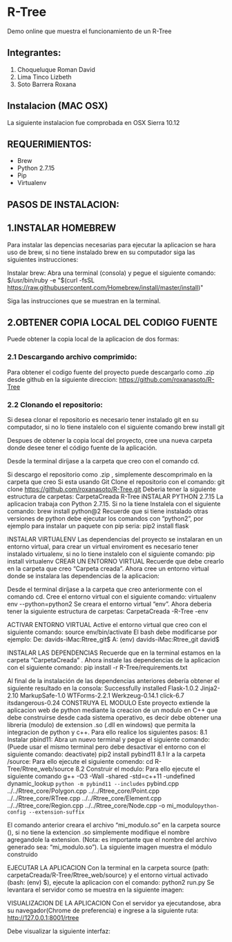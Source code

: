 R-Tree
========

Demo online que muestra el funcionamiento de un R-Tree

Integrantes:
------------

1. Choqueluque Roman David
2. Lima Tinco Lizbeth
3. Soto Barrera Roxana

Instalacion (MAC OSX)
---------------------

La siguiente instalacion fue comprobada en OSX Sierra 10.12

REQUERIMIENTOS:
---------------

- Brew
- Python 2.7.15
- Pip
- Virtualenv

PASOS DE INSTALACION:
---------------------

1.INSTALAR  HOMEBREW
--------------------

Para instalar las depencias necesarias para ejecutar la aplicacion se hara uso de brew, si no tiene instalado brew en su computador siga las siguientes instrucciones:

Instalar brew: Abra una terminal (consola) y pegue el siguiente comando:
$/usr/bin/ruby -e "$(curl -fsSL https://raw.githubusercontent.com/Homebrew/install/master/install)"

Siga las instrucciones que se muestran en la terminal.

2.OBTENER COPIA LOCAL DEL CODIGO FUENTE
---------------------------------------

Puede obtener la copia local de la aplicacion de dos formas:

### 2.1 Descargando archivo comprimido: 
Para obtener el codigo fuente del proyecto puede descargarlo como .zip desde github en la siguiente direccion: https://github.com/roxanasoto/R-Tree
### 2.2 Clonando el repositorio: 
Si desea clonar el repositorio es necesario tener instalado git en su computador, si no lo tiene instalelo con el siguiente comando
	brew install git

Despues de obtener la copia local del proyecto, cree una nueva carpeta donde desee tener el código fuente de la aplicación.

Desde la terminal diríjase a la  carpeta que creo con el comando cd.

Si descargo el repositorio como .zip , simplemente descomprimalo en la carpeta que creo
Si esta usando Git Clone el repositorio con el comando:
		git clone https://github.com/roxanasoto/R-Tree.git
	Deberia tener la siguiente estructura de carpetas:
		CarpetaCreada
			R-Tree
iNSTALAR PYTHON 2.7.15
La aplicacion trabaja con Python 2.7.15. Si no la tiene Instalela con el siguiente comando:
brew install python@2
Recuerde que si tiene instalado otras versiones de python debe ejecutar los comandos con “python2”, por ejemplo para instalar un paquete con pip seria:
	pip2 install flask
 
INSTALAR VIRTUALENV
Las dependencias del proyecto se instalaran en un entorno virtual, para crear un virtual enviroment es necesario tener instalado virtualenv, si no lo tiene instalelo  con el siguiente comando:
		pip install virtualenv
CREAR UN ENTORNO VIRTUAL
Recuerde que debe crearlo en la carpeta que creo “Carpeta creada”. Ahora cree un entorno virtual donde se instalara las dependencias de la aplicacion:

Desde el terminal diríjase a la carpeta que creo anteriormente con el comando cd.
Cree el entorno virtual con el siguiente comando:
		virtualenv env --python=python2
	Se creara el entorno virtual “env”. Ahora deberia tener la siguiente estructura de carpetas:
CarpetaCreada
		-R-Tree
		-env

ACTIVAR ENTORNO VIRTUAL
Active el entorno virtual que creo con el siguiente comando:
		source env/bin/activate
El bash debe modificarse por ejemplo:
De:
		davids-iMac:Rtree_git$
A:
		(env) davids-iMac:Rtree_git david$

INSTALAR LAS DEPENDENCIAS
Recuerde que en la terminal estamos en la carpeta “CarpetaCreada” . Ahora instale las dependencias de la aplicacion con el siguiente comando:
		pip install -r R-Tree/requirements.txt

Al final de la instalación de las dependencias anteriores debería obtener el siguiente resultado en la consola:
Successfully installed Flask-1.0.2 Jinja2-2.10 MarkupSafe-1.0 WTForms-2.2.1 Werkzeug-0.14.1 click-6.7 itsdangerous-0.24
CONSTRUYA EL MODULO
Este proyecto extiende la aplicacion web de python mediante la creacion de un modulo en C++ que debe construirse desde cada sistema operativo, es decir debe obtener una libreria (modulo) de extension .so (.dll en windows) que permita la integracion de python y c++. Para ello realice los siguientes pasos:
8.1 Instalar pbind11:
Abra un nuevo terminal y pegue el siguiente comando: (Puede usar el mismo terminal pero debe desactivar el entorno con el siguiente comando: deactivate)
	pip2 install pybind11
8.1 Ir a la carpeta  /source: Para ello ejecute el siguiente comendo:
	cd R-Tree/Rtree_web/source
8.2 Construir el modulo: Para ello ejecute el siguiente comando
g++ -O3 -Wall -shared -std=c++11 -undefined dynamic_lookup `python -m pybind11 --includes` pybind.cpp ../../Rtree_core/Polygon.cpp ../../Rtree_core/Point.cpp ../../Rtree_core/RTree.cpp  ../../Rtree_core/Element.cpp ../../Rtree_core/Region.cpp ../../Rtree_core/Node.cpp  -o mi_modulo`python-config --extension-suffix`
 
El comando anterior creara el archivo “mi_modulo.so” en la carpeta source (), si no tiene la extencion .so simplemente modifique el nombre agregandole la extension. (Nota:  es importante que el nombre del archivo generado sea: “mi_modulo.so”). 
La siguiente imagen muestra el módulo construido



EJECUTAR LA APLICACION
Con la terminal en la carpeta source (path: carpetaCreada/R-Tree/Rtree_web/source) y el entorno virtual activado (bash: (env) $), ejecute la aplicacion con el comando:
	python2 run.py
Se levantara el servidor como se muestra en la siguiente imagen:



VISUALIZACION DE LA APLICACION
Con el servidor ya ejecutandose, abra su navegador(Chrome de preferencia) e ingrese a la siguiente ruta:
http://127.0.0.1:8001/rtree

Debe visualizar la siguiente interfaz:


